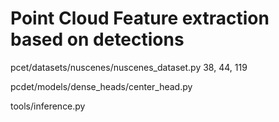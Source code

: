 # Point Cloud Feature extraction based on detections 

pcet/datasets/nuscenes/nuscenes_dataset.py 38, 44, 119

pcdet/models/dense_heads/center_head.py

tools/inference.py
